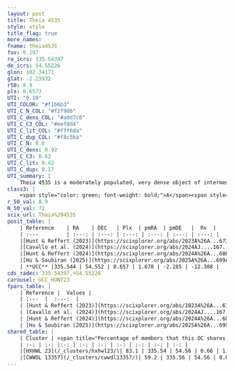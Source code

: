 ```yaml
---
layout: post
title: Theia 4535
style: style
title_flag: true
more_names: 
fname: theia4535
fov: 0.297
ra_icrs: 335.54397
de_icrs: 54.55226
glon: 102.34171
glat: -2.23932
r50: 8.9
plx: 0.6573
UTI: "0.10"
UTI_COLOR: "#f1b6b3"
UTI_C_N_COL: "#f2f9d6"
UTI_C_dens_COL: "#add7c0"
UTI_C_C3_COL: "#eef8d4"
UTI_C_lit_COL: "#fff6da"
UTI_C_dup_COL: "#f8c5ba"
UTI_C_N: 0.6
UTI_C_dens: 0.92
UTI_C_C3: 0.62
UTI_C_lit: 0.42
UTI_C_dup: 0.17
UTI_summary: |
    Theia 4535 is a moderately populated, very dense object of intermediate C3 quality. It was recently reported in the literature.<br><br><span style="color: #99180f; font-weight: bold;">Warning: </span>This is likely a duplicate object, which shares a large percentage of members with at least one previously reported entry.
class3: |
    <span style="color: green; font-weight: bold;">A</span><span style="color: red; font-weight: bold;">C</span>
r_50_val: 8.9
N_50_val: 71
scix_url: Theia%204535
posit_table: |
    | Reference    | RA    | DEC   | Plx  | pmRA  | pmDE   |  Rv  |
    | :---         | :---: | :---: | :---: | :---: | :---: | :---: |
    |[Hunt & Reffert (2023)](https://scixplorer.org/abs/2023A%26A...673A.114H) | 335.52 | 54.563 | 0.638 | 1.67 | -2.29 | -11.303 |
    |[Cavallo et al. (2024)](https://scixplorer.org/abs/2024AJ....167...12C) | 335.447 | 54.515 | 0.653 | -- | -- | -- |
    |[Hunt & Reffert (2024)](https://scixplorer.org/abs/2024A%26A...686A..42H) | 335.52 | 54.563 | 0.638 | 1.67 | -2.29 | -11.303 |
    |[Hu & Soubiran (2025)](https://scixplorer.org/abs/2025A%26A...699A.246H) | 335.447 | 54.515 | -- | -- | -- | -- |
    | **UCC** |335.544 | 54.552 | 0.657 | 1.678 | -2.285 | -12.308 | 
cds_radec: 335.54397,+54.55226
carousel: UCC_HUNT23
fpars_table: |
    | Reference |  Values |
    | :---  |  :---:  |
    | [Hunt & Reffert (2023)](https://scixplorer.org/abs/2023A%26A...673A.114H) | `AV50=0.786, diffAV50=0.893, MOD50=10.796, logAge50=8.589` |
    | [Cavallo et al. (2024)](https://scixplorer.org/abs/2024AJ....167...12C) | `AV50=1.09, dMod50=11.11, logAge50=8.72, [Fe/H]50=0.25` |
    | [Hunt & Reffert (2024)](https://scixplorer.org/abs/2024A%26A...686A..42H) | `MassJ=282.626` |
    | [Hu & Soubiran (2025)](https://scixplorer.org/abs/2025A%26A...699A.246H) | `MA22=-0.08, MA23f=-0.13, MZ23=0.05, MK24=-0.08, MF24=-0.07` |
shared_table: |
    | Cluster | <span title="Percentage of members that this OC shares with the ones listed">%</span>   | RA   | DEC   | Plx   | pmRA  | pmDE  | Rv | UTI |
    | :-: | :-: |:-: | :-: | :-: | :-: | :-: | :-: | :-: |
    |[HXHWL 23](/_clusters/hxhwl23/)| 83.1 | 335.54 | 54.56 | 0.66 | 1.68 | -2.29 | -12.31 |0.46 |
    |[CWWDL 13357](/_clusters/cwwdl13357/)| 59.2 | 335.56 | 54.56 | 0.66 | 1.69 | -2.31 | -9.35 |0.01 |
---
```

